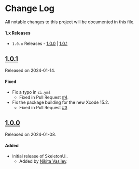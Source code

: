 # Change Log
All notable changes to this project will be documented in this file.

#### 1.x Releases
- `1.0.x` Releases - [1.0.0](#100) | [1.0.1](#101)

## [1.0.1](https://github.com/space-code/skeleton-ui/releases/tag/1.0.1)
Released on 2024-01-14.

#### Fixed
- Fix a typo in `ci.yml`
  - Fixed in Pull Request [#4](https://github.com/space-code/skeleton-ui/pull/4).
- Fix the package building for the new Xcode 15.2.
  - Fixed in Pull Request [#3](https://github.com/space-code/skeleton-ui/pull/3).

## [1.0.0](https://github.com/space-code/skeleton-ui/releases/tag/1.0.0)
Released on 2024-01-08.

#### Added
- Initial release of SkeletonUI.
  - Added by [Nikita Vasilev](https://github.com/nik3212).
